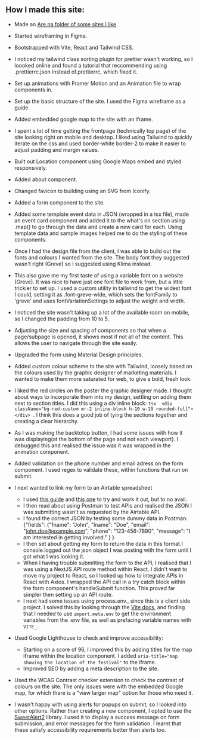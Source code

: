 ## How I made this site:

- Made an [Are.na folder of some sites I like](https://www.are.na/jack-kershaw/right-to-city).
- Started wireframing in Figma.
- Bootstrapped with Vite, React and Tailwind CSS.
- I noticed my tailwind class sorting plugin for prettier wasn't working, so I loooked online and found a tutorial that reccommending using .prettierrc.json instead of.prettierrc, which fixed it.
- Set up animations with Framer Motion and an Animation file to wrap components in.
- Set up the basic structure of the site. I used the Figma wireframe as a guide
- Added embedded google map to the site with an iframe.
- I spent a lot of time getting the frontpage (technically top page) of the site looking right on mobile and desktop. I liked using Tailwind to quickly iterate on the css and used border-white border-2 to make it easier to adjust padding and margin values.
- Built out Location component using Google Maps embed and styled responsively.
- Added about component.
- Changed favicon to building using an SVG from Iconify.
- Added a form component to the site.
- Added some template event data in JSON (wrapped in a tsx file), made an event card component and added it to the what's on section using .map() to go through the data and create a new card for each. Using template data and sample images helped me to do the styling of these components.
- Once I had the design file from the client, I was able to build out the fonts and colours I wanted from the site. The body font they suggested wasn't right (Greve) so I suggested using Klima instead.
- This also gave me my first taste of using a variable font on a website (Greve). It was nice to have just one font file to work from, but a little trickier to set up. I used a custom utility in tailwind to get the widest font I could, setting it as .font-greve-wide, which sets the fontFamily to 'greve' and uses fontVariationSettings to adjust the weight and width.
- I noticed the site wasn't taking up a lot of the available room on mobile, so I changed the padding from 10 to 5.
- Adjusting the size and spacing of components so that when a page/subpage is opened, it shows most if not all of the content. This allows the user to navigate through the site easily.
- Upgraded the form using Material Design principles.
- Added custom colour scheme to the site with Tailwind, loosely based on the colours used by the graphic designer of marketing materials. I wanted to make them more saturated for web, to give a bold, fresh look.
- I liked the red circles on the poster the graphic designer made. I thought about ways to incorporate them into my design, settling on adding them next to section titles. I did this using a div inline block: `tsx  <div className="bg-red-custom mr-2 inline-block h-10 w-10 rounded-full"></div> `. I think this does a good job of tying the sections together and creating a clear hierarchy.
- As I was making the backtotop button, I had some issues with how it was displaying(at the bottom of the page and not each viewport). I debugged this and realised the issue was it was wrapped in the animation component.
- Added validation on the phone number and email adress on the form component. I used regex to validate these, within functions that run on submit.
- I next wanted to link my form to an Airtable spreadsheet

  - I used [this guide](https://www.youtube.com/watch?app=desktop&v=K1-ANCLd47k) and [this one](https://github.com/tiagofsanchez/tiagofsanchez/blob/master/content/posts/2019-10-06-building-a-contact-form-with-airtable.md) to try and work it out, but to no avail.
  - I then read about using Postman to test APIs and realised the JSON I was submitting wasn't as requested by the Airtable API.
  - I found the correct JSON by testing some dummy data in Postman:
    {"fields": {"fname": "John", "lname": "Doe", "email": "john.doe@example.com", "phone": "123-456-7890", "message": "I am interested in getting involved." } }
  - I then set about getting my form to return the data in this format.I console.logged out the json object I was posting with the form until I got what I was looking it.
  - When I having trouble submitting the form to the API, I realised that I was using a NextJS API route method within React. I didn't want to move my project to React, so I looked up how to integrate APIs in React with Axios. I wrapped the API call in a try catch block within the form component's handleSubmit function. This proved far simpler then setting up an API route.
  - I next had some issues using process.env., since this is a client side project. I solved this by looking through the [Vite docs](https://vitejs.dev/guide/env-and-mode), and finding that I needed to use `import.meta.env` to get the environment variables from the .env file, as well as prefacing variable names with `VITE_`.

- Used Google Lighthouse to check and improve accessibility:

  - Starting on a score of 96, I improved this by adding titles for the map iframe within the location component. I added `aria-title="map showing the location of the festival"` to the iframe.
  - Improved SEO by adding a meta description to the site.

- Used the WCAG Contrast checker extension to check the contrast of colours on the site. The only issues were with the embedded Google map, for which there is a "view larger map" option for those who need it.

- I wasn't happy with using alerts for popups on submit, so I looked into other options. Rather than creating a new component, I opted to use the [SweetAlert2](https://sweetalert2.github.io/) library. I used it to display a success message on form submission, and error messages for the form validation. I learnt that these satisfy accessibility requirements better than alerts too.
